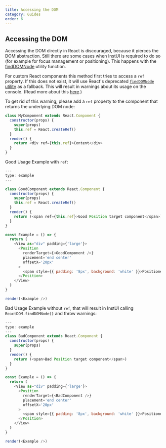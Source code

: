 ```yaml
---
title: Accessing the DOM
category: Guides
order: 6
---
```


## Accessing the DOM

Accessing the DOM directly in React is discouraged, because it pierces the DOM abstraction. Still there are some cases when InstUI is required to do so (for example for focus management or positioning). This happens with the [findDOMNode](#findDOMNode) utility function.

For custom React components this method first tries to access a `ref` property. If this does not exist, it will use React's deprecated [`findDOMNode` utility](https://reactjs.org/docs/react-dom.html#finddomnode) as a fallback. This will result in warnings about its usage on the console. (Read more about this [here](https://en.reactjs.org/docs/strict-mode.html#warning-about-deprecated-finddomnode-usage).)

To get rid of this warning, please add a `ref` property to the component that returns the underlying DOM node:

```javascript
class MyComponent extends React.Component {
  constructor(props) {
    super(props)
    this.ref = React.createRef()
  }
  render() {
    return <div ref={this.ref}>Content</div>
  }
}
```

Good Usage Example with `ref`:

```js
---
type: example
---

class GoodComponent extends React.Component {
  constructor(props) {
    super(props)
    this.ref = React.createRef()
  }
  render() {
    return (<span ref={this.ref}>Good Position target component</span>)
  }
}

const Example = () => {
  return (
    <View as="div" padding={'large'}>
      <Position
        renderTarget={<GoodComponent />}
        placement='end center'
        offsetX='20px'
      >
        <span style={{ padding: '8px', background: 'white' }}>Positioned content</span>
      </Position>
    </View>
  )
}

render(<Example />)
```

Bad Usage Example without `ref`, that will result in InstUI calling `ReactDOM.findDOMNode()` and throw warnings:

```js
---
type: example
---
class BadComponent extends React.Component {
  constructor(props) {
    super(props)
  }
  render() {
    return (<span>Bad Position target component</span>)
  }
}

const Example = () => {
  return (
    <View as="div" padding={'large'}>
      <Position
        renderTarget={<BadComponent />}
        placement='end center'
        offsetX='20px'
      >
        <span style={{ padding: '8px', background: 'white' }}>Positioned content</span>
      </Position>
    </View>
  )
}

render(<Example />)
```
